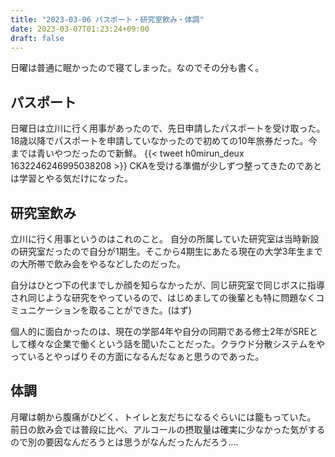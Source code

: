 ```yaml
---
title: "2023-03-06 パスポート・研究室飲み・体調"
date: 2023-03-07T01:23:24+09:00
draft: false
---
```


日曜は普通に眠かったので寝てしまった。なのでその分も書く。

## パスポート
日曜日は立川に行く用事があったので、先日申請したパスポートを受け取った。
18歳以降でパスポートを申請していなかったので初めての10年旅券だった。今までは青いやつだったので新鮮。
{{< tweet h0mirun_deux 1632246246995038208 >}}
CKAを受ける準備が少しずつ整ってきたのであとは学習とやる気だけになった。

## 研究室飲み
立川に行く用事というのはこれのこと。
自分の所属していた研究室は当時新設の研究室だったので自分が1期生。そこから4期生にあたる現在の大学3年生までの大所帯で飲み会をやるなどしたのだった。

自分はひとつ下の代までしか顔を知らなかったが、同じ研究室で同じボスに指導され同じような研究をやっているので、はじめましての後輩とも特に問題なくコミュニケーションを取ることができた。(はず)

個人的に面白かったのは、現在の学部4年や自分の同期である修士2年がSREとして様々な企業で働くという話を聞いたことだった。クラウド分散システムをやっているとやっぱりその方面になるんだなぁと思うのであった。

## 体調
月曜は朝から腹痛がひどく、トイレと友だちになるぐらいには籠もっていた。
前日の飲み会では普段に比べ、アルコールの摂取量は確実に少なかった気がするので別の要因なんだろうとは思うがなんだったんだろう....


